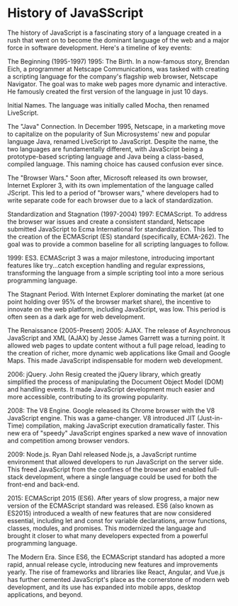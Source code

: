 # History of JavaSScript 

The history of JavaScript is a fascinating story of a language created in a rush that went on to become the dominant language of the web and a major force in software development. Here's a timeline of key events:

The Beginning (1995-1997)
1995: The Birth. In a now-famous story, Brendan Eich, a programmer at Netscape Communications, was tasked with creating a scripting language for the company's flagship web browser, Netscape Navigator. The goal was to make web pages more dynamic and interactive. He famously created the first version of the language in just 10 days.

Initial Names. The language was initially called Mocha, then renamed LiveScript.

The "Java" Connection. In December 1995, Netscape, in a marketing move to capitalize on the popularity of Sun Microsystems' new and popular language Java, renamed LiveScript to JavaScript. Despite the name, the two languages are fundamentally different, with JavaScript being a prototype-based scripting language and Java being a class-based, compiled language. This naming choice has caused confusion ever since.

The "Browser Wars." Soon after, Microsoft released its own browser, Internet Explorer 3, with its own implementation of the language called JScript. This led to a period of "browser wars," where developers had to write separate code for each browser due to a lack of standardization.

Standardization and Stagnation (1997-2004)
1997: ECMAScript. To address the browser war issues and create a consistent standard, Netscape submitted JavaScript to Ecma International for standardization. This led to the creation of the ECMAScript (ES) standard (specifically, ECMA-262). The goal was to provide a common baseline for all scripting languages to follow.

1999: ES3. ECMAScript 3 was a major milestone, introducing important features like try...catch exception handling and regular expressions, transforming the language from a simple scripting tool into a more serious programming language.

The Stagnant Period. With Internet Explorer dominating the market (at one point holding over 95% of the browser market share), the incentive to innovate on the web platform, including JavaScript, was low. This period is often seen as a dark age for web development.

The Renaissance (2005-Present)
2005: AJAX. The release of Asynchronous JavaScript and XML (AJAX) by Jesse James Garrett was a turning point. It allowed web pages to update content without a full page reload, leading to the creation of richer, more dynamic web applications like Gmail and Google Maps. This made JavaScript indispensable for modern web development.

2006: jQuery. John Resig created the jQuery library, which greatly simplified the process of manipulating the Document Object Model (DOM) and handling events. It made JavaScript development much easier and more accessible, contributing to its growing popularity.

2008: The V8 Engine. Google released its Chrome browser with the V8 JavaScript engine. This was a game-changer. V8 introduced JIT (Just-in-Time) compilation, making JavaScript execution dramatically faster. This new era of "speedy" JavaScript engines sparked a new wave of innovation and competition among browser vendors.

2009: Node.js. Ryan Dahl released Node.js, a JavaScript runtime environment that allowed developers to run JavaScript on the server side. This freed JavaScript from the confines of the browser and enabled full-stack development, where a single language could be used for both the front-end and back-end.

2015: ECMAScript 2015 (ES6). After years of slow progress, a major new version of the ECMAScript standard was released. ES6 (also known as ES2015) introduced a wealth of new features that are now considered essential, including let and const for variable declarations, arrow functions, classes, modules, and promises. This modernized the language and brought it closer to what many developers expected from a powerful programming language.

The Modern Era. Since ES6, the ECMAScript standard has adopted a more rapid, annual release cycle, introducing new features and improvements yearly. The rise of frameworks and libraries like React, Angular, and Vue.js has further cemented JavaScript's place as the cornerstone of modern web development, and its use has expanded into mobile apps, desktop applications, and beyond.